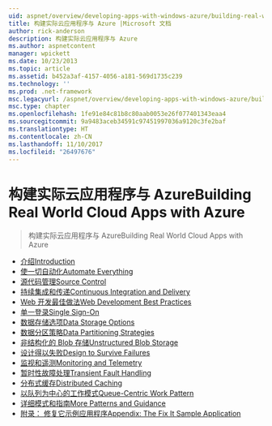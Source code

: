 ```yaml
---
uid: aspnet/overview/developing-apps-with-windows-azure/building-real-world-cloud-apps-with-windows-azure/index
title: 构建实际云应用程序与 Azure |Microsoft 文档
author: rick-anderson
description: 构建实际云应用程序与 Azure
ms.author: aspnetcontent
manager: wpickett
ms.date: 10/23/2013
ms.topic: article
ms.assetid: b452a3af-4157-4056-a181-569d1735c239
ms.technology: ''
ms.prod: .net-framework
msc.legacyurl: /aspnet/overview/developing-apps-with-windows-azure/building-real-world-cloud-apps-with-windows-azure
msc.type: chapter
ms.openlocfilehash: 1fe91e84c81b8c80aab0053e26f077401343eaa4
ms.sourcegitcommit: 9a9483aceb34591c97451997036a9120c3fe2baf
ms.translationtype: HT
ms.contentlocale: zh-CN
ms.lasthandoff: 11/10/2017
ms.locfileid: "26497676"
---
```

<a name="building-real-world-cloud-apps-with-azure"></a><span data-ttu-id="b4490-103">构建实际云应用程序与 Azure</span><span class="sxs-lookup"><span data-stu-id="b4490-103">Building Real World Cloud Apps with Azure</span></span>
====================
> <span data-ttu-id="b4490-104">构建实际云应用程序与 Azure</span><span class="sxs-lookup"><span data-stu-id="b4490-104">Building Real World Cloud Apps with Azure</span></span>


- [<span data-ttu-id="b4490-105">介绍</span><span class="sxs-lookup"><span data-stu-id="b4490-105">Introduction</span></span>](introduction.md)
- [<span data-ttu-id="b4490-106">使一切自动化</span><span class="sxs-lookup"><span data-stu-id="b4490-106">Automate Everything</span></span>](automate-everything.md)
- [<span data-ttu-id="b4490-107">源代码管理</span><span class="sxs-lookup"><span data-stu-id="b4490-107">Source Control</span></span>](source-control.md)
- [<span data-ttu-id="b4490-108">持续集成和传递</span><span class="sxs-lookup"><span data-stu-id="b4490-108">Continuous Integration and Delivery</span></span>](continuous-integration-and-continuous-delivery.md)
- [<span data-ttu-id="b4490-109">Web 开发最佳做法</span><span class="sxs-lookup"><span data-stu-id="b4490-109">Web Development Best Practices</span></span>](web-development-best-practices.md)
- [<span data-ttu-id="b4490-110">单一登录</span><span class="sxs-lookup"><span data-stu-id="b4490-110">Single Sign-On</span></span>](single-sign-on.md)
- [<span data-ttu-id="b4490-111">数据存储选项</span><span class="sxs-lookup"><span data-stu-id="b4490-111">Data Storage Options</span></span>](data-storage-options.md)
- [<span data-ttu-id="b4490-112">数据分区策略</span><span class="sxs-lookup"><span data-stu-id="b4490-112">Data Partitioning Strategies</span></span>](data-partitioning-strategies.md)
- [<span data-ttu-id="b4490-113">非结构化的 Blob 存储</span><span class="sxs-lookup"><span data-stu-id="b4490-113">Unstructured Blob Storage</span></span>](unstructured-blob-storage.md)
- [<span data-ttu-id="b4490-114">设计得以失败</span><span class="sxs-lookup"><span data-stu-id="b4490-114">Design to Survive Failures</span></span>](design-to-survive-failures.md)
- [<span data-ttu-id="b4490-115">监视和遥测</span><span class="sxs-lookup"><span data-stu-id="b4490-115">Monitoring and Telemetry</span></span>](monitoring-and-telemetry.md)
- [<span data-ttu-id="b4490-116">暂时性故障处理</span><span class="sxs-lookup"><span data-stu-id="b4490-116">Transient Fault Handling</span></span>](transient-fault-handling.md)
- [<span data-ttu-id="b4490-117">分布式缓存</span><span class="sxs-lookup"><span data-stu-id="b4490-117">Distributed Caching</span></span>](distributed-caching.md)
- [<span data-ttu-id="b4490-118">以队列为中心的工作模式</span><span class="sxs-lookup"><span data-stu-id="b4490-118">Queue-Centric Work Pattern</span></span>](queue-centric-work-pattern.md)
- [<span data-ttu-id="b4490-119">详细模式和指南</span><span class="sxs-lookup"><span data-stu-id="b4490-119">More Patterns and Guidance</span></span>](more-patterns-and-guidance.md)
- [<span data-ttu-id="b4490-120">附录： 修复它示例应用程序</span><span class="sxs-lookup"><span data-stu-id="b4490-120">Appendix: The Fix It Sample Application</span></span>](the-fix-it-sample-application.md)
